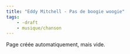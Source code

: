```yaml
---
title: "Eddy Mitchell - Pas de boogie woogie"
tags:
    - -draft
    - musique/chanson
---
```


Page créée automatiquement, mais vide.
